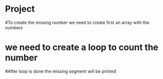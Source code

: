# Project

#To create  the missing number we need to create first an array with the numbers 
# we need to create a loop to count the number 
#After loop is done the missing segment will be printed 
